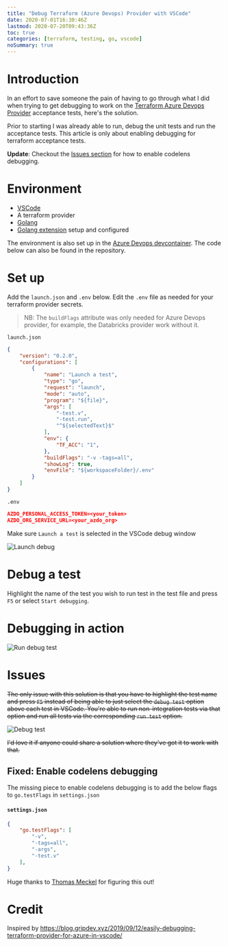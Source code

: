 ```yaml
---
title: "Debug Terraform (Azure Devops) Provider with VSCode"
date: 2020-07-01T16:30:46Z
lastmod: 2020-07-20T09:43:36Z
toc: true
categories: [terraform, testing, go, vscode]
noSummary: true
---
```


# Introduction

In an effort to save someone the pain of having to go through what I did when trying to get debugging to work on the [Terraform Azure Devops Provider](https://github.com/terraform-providers/terraform-provider-azuredevops) acceptance tests, here's the solution.

Prior to starting I was already able to run, debug the unit tests and run the acceptance tests. This article is only about enabling debugging for terraform acceptance tests.

**Update**: Checkout the [Issues section](#issues) for how to enable codelens debugging.

# Environment

- [VSCode](https://code.visualstudio.com/)
- A terraform provider
- [Golang](https://golang.org/)
- [Golang extension](https://marketplace.visualstudio.com/items?itemName=golang.Go) setup and configured

The environment is also set up in the [Azure Devops devcontainer](https://github.com/terraform-providers/terraform-provider-azuredevops/tree/master/.devcontainer). The code below can also be found in the repository. 

# Set up

Add the `launch.json` and `.env` below. Edit the `.env` file as needed for your terraform provider secrets.

> NB: The `buildFlags` attribute was only needed for Azure Devops provider, for example, the Databricks provider work without it.

`launch.json`
```json
{
    "version": "0.2.0",
    "configurations": [
        {
            "name": "Launch a test",
            "type": "go",
            "request": "launch",
            "mode": "auto",
            "program": "${file}",
            "args": [
                "-test.v",
                "-test.run",
                "^${selectedText}$"
            ],
            "env": {
                "TF_ACC": "1",
            },            
            "buildFlags": "-v -tags=all",
            "showLog": true,
            "envFile": "${workspaceFolder}/.env"
        }
    ]
}
```
`.env`
```json
AZDO_PERSONAL_ACCESS_TOKEN=<your_token>
AZDO_ORG_SERVICE_URL=<your_azdo_org>
```

Make sure `Launch a test` is selected in the VSCode debug window

![Launch debug](/images/debug-tf-vscode/launch-test.png)

# Debug a test

Highlight the name of the test you wish to run test in the test file and press `F5` or select `Start debugging`.

# Debugging in action

![Run debug test](/images/debug-tf-vscode/run-tf-debug.gif)

# Issues

~~The only issue with this solution is that you have to highlight the test name and press `F5` instead of being able to just select the `debug test` option above each test in VSCode. You're able to run non-integration tests via that option and run all tests via the corresponding `run test` option.~~

![Debug test](/images/debug-tf-vscode/debug-test.png)

~~I'd love it if anyone could share a solution where they've got it to work with that.~~

## Fixed: Enable codelens debugging

The missing piece to enable codelens debugging is to add the below flags to `go.testFlags` in `settings.json`

#### **`settings.json`**
```json
{
    "go.testFlags": [
        "-v",
        "-tags=all",
        "-args",
        "-test.v"
    ],
}
```

Huge thanks to [Thomas Meckel](https://twitter.com/tmeckel3) for figuring this out!

# Credit

Inspired by https://blog.gripdev.xyz/2019/09/12/easily-debugging-terraform-provider-for-azure-in-vscode/
